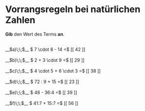 <!--
version:  0.0.1

language: de

@style
main > *:not(:last-child) {
  margin-bottom: 3rem;
}

input {
    text-align: center;
}

.flex-container {
    display: flex;
    flex-wrap: wrap;
    align-items: stretch;
    gap: 20px;
}

.flex-child {
    flex: 1;
    min-width: 350px;
    margin-right: 20px;
}

@media (max-width: 400px) {
    .flex-child {
        flex: 100%;
        margin-right: 0;
    }
}
@end

formula: \carry   \textcolor{red}{\scriptsize #1}
formula: \digit   \rlap{\carry{#1}}\phantom{#2}#2
formula: \permil  \text{‰}

import: https://raw.githubusercontent.com/LiaTemplates/Tikz-Jax/main/README.md

script: https://cdn.jsdelivr.net/gh/LiaTemplates/Tikz-Jax@main/dist/index.js


tags: Vorrangsregeln, Grundrechenarten, leicht, niedrig, Angeben

comment: Bestimme den Wert des Terms im Kopf. Achte auf die Vorrangsregeln. 

author: Martin Lommatzsch

-->




# Vorrangsregeln bei natürlichen Zahlen

**Gib** den Wert des Terms **an**.

<section class="flex-container">

<div class="flex-child">
<br>
__$a)\;\;$__ $  7 \cdot 8 - 14  =$ [[  42  ]]
<br>
</div>
<div class="flex-child">
<br>
__$b)\;\;$__ $ 2 + 3 \cdot 9  =$ [[  29  ]]
<br>
</div>
<div class="flex-child">
<br>
__$c)\;\;$__ $  4 \cdot  5 + 6 \cdot 3  =$ [[  38  ]]
<br>
</div>
<div class="flex-child">
<br>
__$d)\;\;$__ $  72 : 9 + 15  =$ [[  23  ]]
<br>
</div>
<div class="flex-child">
<br>
__$e)\;\;$__ $  48 - 36:4  =$ [[  39  ]]
<br>
</div>
<div class="flex-child">
<br>
__$f)\;\;$__ $ 41:7 + 15:7  =$ [[  56  ]]
<br>
</div>
</section>
<br>
<br>
<br>
<br>

